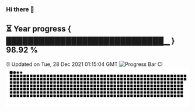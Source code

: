 ### Hi there 👋
⏳ Year progress { █████████████████████████████▁ } 98.92 %
---
⏰ Updated on Tue, 28 Dec 2021 01:15:04 GMT
![Progress Bar CI](https://github.com/liununu/liununu/workflows/Progress%20Bar%20CI/badge.svg)
![](https://raw.githubusercontent.com/coder-Zzx/coder-Zzx/main/assets/github-contribution-grid-snake.svg)
